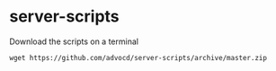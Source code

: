 server-scripts
==============

Download the scripts on a terminal

    wget https://github.com/advocd/server-scripts/archive/master.zip

